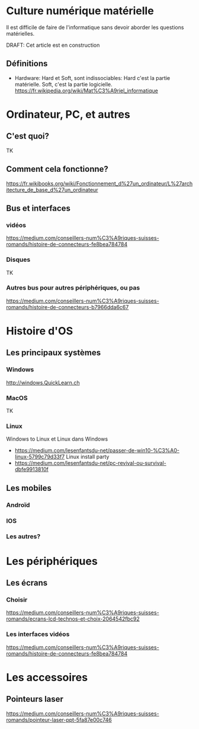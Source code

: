 # Culture numérique matérielle
Il est difficile de faire de l'informatique sans devoir aborder les questions matérielles.

DRAFT: Cet article est en construction

## Définitions
* Hardware: Hard et Soft, sont indissociables: Hard c'est la partie matérielle. Soft, c'est la partie logicielle.
https://fr.wikipedia.org/wiki/Mat%C3%A9riel_informatique

# Ordinateur, PC, et autres
## C'est quoi?
TK
## Comment cela fonctionne?
https://fr.wikibooks.org/wiki/Fonctionnement_d%27un_ordinateur/L%27architecture_de_base_d%27un_ordinateur

## Bus et interfaces
### vidéos
https://medium.com/conseillers-num%C3%A9riques-suisses-romands/histoire-de-connecteurs-fe8bea784784
### Disques
TK
### Autres bus pour autres périphériques, ou pas
https://medium.com/conseillers-num%C3%A9riques-suisses-romands/histoire-de-connecteurs-b7966dda6c67

# Histoire d'OS
## Les principaux systèmes
### Windows
http://windows.QuickLearn.ch

### MacOS
TK

### Linux
Windows to Linux et Linux dans Windows
* https://medium.com/lesenfantsdu-net/passer-de-win10-%C3%A0-linux-5799c79d33f7
Linux install party
* https://medium.com/lesenfantsdu-net/pc-revival-ou-survival-dbfe9913810f

## Les mobiles
### Androïd

### IOS

### Les autres?

# Les périphériques
## Les écrans
### Choisir
https://medium.com/conseillers-num%C3%A9riques-suisses-romands/ecrans-lcd-technos-et-choix-2064542fbc92

### Les interfaces vidéos
https://medium.com/conseillers-num%C3%A9riques-suisses-romands/histoire-de-connecteurs-fe8bea784784

# Les accessoires
## Pointeurs laser
https://medium.com/conseillers-num%C3%A9riques-suisses-romands/pointeur-laser-ppt-5fa87e00c746
